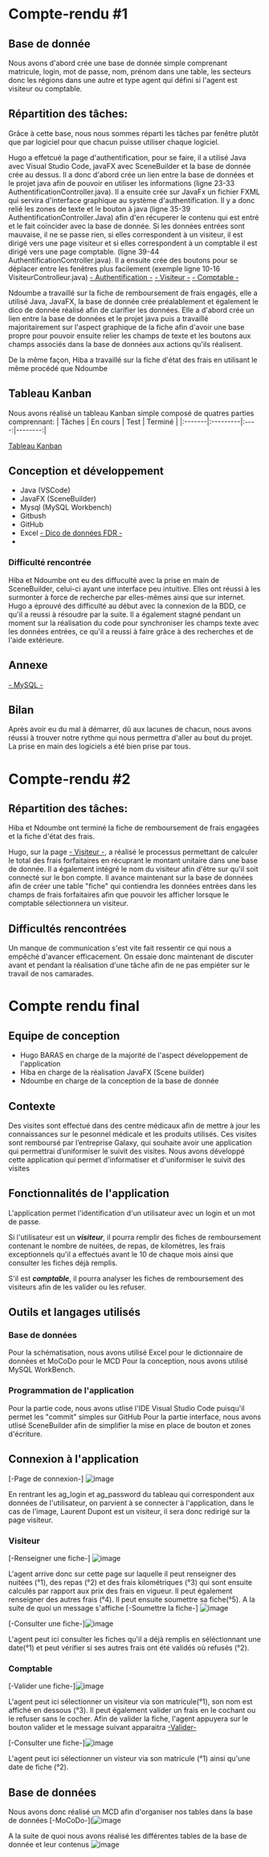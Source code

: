 # Compte-rendu #1


## Base de donnée
Nous avons d'abord crée une base de donnée simple comprenant matricule, login, mot de passe, nom, prénom dans une table, les secteurs donc les régions dans une autre et type agent qui défini si l'agent est visiteur ou comptable.



## Répartition des tâches:
Grâce à cette base, nous nous sommes réparti les tâches par fenêtre plutôt que par logiciel pour que chacun puisse utiliser chaque logiciel.

Hugo a effetcué la page d'authentification, pour se faire, il a utilisé Java avec Visual Studio Code, javaFX avec SceneBuilder et la base de donnée crée au dessus.
Il a donc d'abord crée un lien entre la base de données et le projet java afin de pouvoir en utiliser les informations (ligne 23-33 AuthentificationController.java). Il a ensuite crée sur JavaFx un fichier FXML qui servira d'interface graphique au système d'authentification. Il y a donc relié les zones de texte et le bouton à java (ligne 35-39 AuthentificationController.Java) afin d'en récuperer le contenu qui est entré et le fait coïncider avec la base de donnée. Si les données entrées sont mauvaise, il ne se passe rien, si elles correspondent à un visiteur, il est dirigé vers une page visiteur et si elles correspondent à un comptable il est dirigé vers une page comptable. (ligne 39-44 AuthentificationController.java). Il a ensuite crée des boutons pour se déplacer entre les fenêtres plus facilement (exemple ligne 10-16 VisiteurControlleur.java)
[- Authentification -](https://github.com/hugobaras/ap/blob/master/authentification.png)  [- Visiteur -](https://github.com/hugobaras/ap/blob/master/visiteur.png) [- Comptable -](https://github.com/hugobaras/ap/blob/master/camptable.png)

Ndoumbe a travaillé sur la fiche de remboursement de frais engagés, elle a utilisé Java, JavaFX, la base de donnée crée préalablement et également le dico de donnée réalisé afin de clarifier les données. Elle a d'abord crée un lien entre la base de données et le projet java puis a travaillé majoritairement sur l'aspect graphique de la fiche afin d'avoir une base propre pour pouvoir ensuite relier les champs de texte et les boutons aux champs associés dans la base de données aux actions qu'ils réalisent. 

De la même façon, Hiba a travaillé sur la fiche d'état des frais en utilisant le même procédé que Ndoumbe 


## Tableau Kanban
Nous avons réalisé un tableau Kanban simple composé de quatres parties comprennant: 
| Tâches | En cours | Test | Terminé |
|:-------|:---------|:----:|--------:|


[Tableau Kanban](https://trello.com/invite/b/rVH7JqII/9b7bd25f2113099189ab73e2ac0586d3/modele-kanban)


## Conception et développement
* Java (VSCode)
* JavaFX (SceneBuilder)
* Mysql (MySQL Workbench)
* Gitbush
* GitHub
* Excel [- Dico de données FDR -](https://github.com/hugobaras/ap/blob/master/Dico%20de%20données.xlsx)
* 
### Difficulté rencontrée
Hiba et Ndoumbe ont eu des diffuculté avec la prise en main de SceneBuilder, celui-ci ayant une interface peu intuitive. Elles ont réussi à les surmonter à force de recherche par elles-mêmes ainsi que sur internet. 
Hugo a éprouvé des difficulté au début avec la connexion de la BDD, ce qu'il a reussi à résoudre par la suite. Il a également stagné pendant un moment sur la réalisation du code pour synchroniser les champs texte avec les données entrées, ce qu'il a reussi à faire grâce à des recherches et de l'aide extérieure.


## Annexe
[- MySQL -](https://github.com/hugobaras/ap/blob/master/gsb.sql)


## Bilan
Après avoir eu du mal à démarrer, dû aux lacunes de chacun, nous avons réussi à trouver notre rythme qui nous permettra d'aller au bout du projet. La prise en main des logiciels a été bien prise par tous. 

# Compte-rendu #2

## Répartition des tâches:
Hiba et Ndoumbe ont terminé la fiche de remboursement de frais engagées et la fiche d'état des frais.

Hugo, sur la page [- Visiteur -](https://github.com/hugobaras/ap/blob/master/visiteur.png), a réalisé le processus permettant de calculer le total des frais forfaitaires en récuprant le montant unitaire dans une base de donnée. Il a également intégré le nom du visiteur afin d'être sur qu'il soit connecté sur le bon compte. 
Il avance maintenant sur la base de données afin de créer une table "fiche" qui contiendra les données entrées dans les champs de frais forfaitaires afin que pouvoir les afficher lorsque le comptable sélectionnera un visiteur. 

## Difficultés rencontrées
Un manque de communication s'est vite fait ressentir ce qui nous a empêché d'avancer efficacement. On essaie donc maintenant de discuter avant et pendant la réalisation d'une tâche afin de ne pas empiéter sur le travail de nos camarades.  


# Compte rendu final

## Equipe de conception
- Hugo BARAS en charge de la majorité de l'aspect développement de l'application
- Hiba en charge de la réalisation JavaFX (Scene builder)
- Ndoumbe en charge de la conception de la base de donnée


## Contexte
Des visites sont effectué dans des centre médicaux afin de mettre à jour les 
connaissances sur le pesonnel médicale et les produits utilisés.
Ces visites sont remboursé par l’entreprise Galaxy, qui souhaite avoir une 
application qui permettrai d’uniformiser le suivit des visites.
Nous avons développé cette application qui permet d'informatiser et d'uniformiser 
le suivit des visites

## Fonctionnalités de l'application

L'application permet l'identification d'un utilisateur avec un login et un mot de passe.

Si l'utilisateur est un ***visiteur***, il pourra remplir des fiches de remboursement contenant le nombre de nuitées, de repas, de kilomètres, les frais exceptionnels qu'il a effectués avant le 10 de chaque mois ainsi que consulter les fiches déjà remplis. 

S'il est ***comptable***, il pourra analyser les fiches de remboursement des visiteurs afin de les valider ou les refuser.

## Outils et langages utilisés

### Base de données

Pour la schématisation, nous avons utilisé Excel pour le dictionnaire de données et MoCoDo pour le MCD
Pour la conception, nous avons utilisé MySQL WorkBench.

### Programmation de l'application

Pour la partie code, nous avons utlisé l'IDE Visual Studio Code puisqu'il permet les "commit" simples sur GitHub
Pour la partie interface, nous avons utlisé SceneBuilder afin de simplifier la mise en place de bouton et zones d'écriture.

## Connexion à l'application
[-Page de connexion-]
![image](https://user-images.githubusercontent.com/98149044/168809580-3b6ee7f2-5e24-48e8-a988-89ac1d522770.png)


En rentrant les ag_login et ag_password du tableau qui correspondent aux données de l'utilisateur, on parvient à se connecter à l'application, dans le cas de l'image, Laurent Dupont est un visiteur, il sera donc redirigé sur la page visiteur. 
### Visiteur
[-Renseigner une fiche-]
![image](https://user-images.githubusercontent.com/98149044/168809659-99a1332f-cb11-4415-b658-b1fe0eeb6242.png)

L'agent arrive donc sur cette page sur laquelle il peut renseigner des nuitées (°1), des repas (°2) et des frais kilométriques (°3) qui sont ensuite calculés par rapport aux prix des frais en vigueur. Il peut également renseigner des autres frais (°4). Il peut ensuite soumettre sa fiche(°5). A la suite de quoi un message s'affiche [-Soumettre la fiche-] ![image](https://user-images.githubusercontent.com/98149044/168809718-0d3fda7e-d715-4f04-8158-b805aabd29c7.png)


[-Consulter une fiche-]![image](https://user-images.githubusercontent.com/98149044/168809816-0ca5b984-7cde-4bbc-8f42-69a569adede0.png)

L'agent peut ici consulter les fiches qu'il a déjà remplis en séléctionnant une date(°1) et peut vérifier si ses autres frais ont été validés où refusés (°2).

### Comptable
[-Valider une fiche-]![image](https://user-images.githubusercontent.com/98149044/168809866-e6c13950-d352-4e37-8533-77054cda8e1b.png)

L'agent peut ici sélectionner un visiteur via son matricule(°1), son nom est affiché en dessous (°3). Il peut également valider un frais en le cochant ou le refuser sans le cocher. Afin de valider la fiche, l'agent appuyera sur le bouton valider et le message suivant apparaitra [-Valider-](https://user-images.githubusercontent.com/98149044/168809938-091d0d57-6cd3-4304-8d2a-8655abfdf845.png)


[-Consulter une fiche-]![image](https://user-images.githubusercontent.com/98149044/168810244-7c607b22-2a3d-4fa5-9a02-c0a687cb3832.png)


L'agent peut ici sélectionner un visteur via son matricule (°1) ainsi qu'une date de fiche (°2). 

## Base de données

Nous avons donc réalisé un MCD afin d'organiser nos tables dans la base de données [-MoCoDo-](![image](https://user-images.githubusercontent.com/98149044/168809980-bb8a295d-2b41-465f-b916-9ed53693ade3.png)


A la suite de quoi nous avons réalisé les différentes tables de la base de donnée et leur contenus ![image](https://user-images.githubusercontent.com/98149044/168809391-052abd6d-0d4c-489e-85c5-e768b1fd1945.png)
